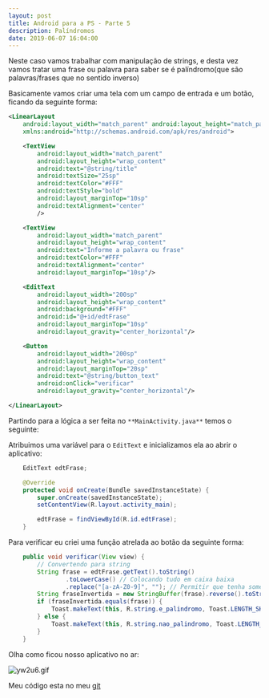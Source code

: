 ```yaml
---
layout: post
title: Android para a PS - Parte 5
description: Palíndromos
date: 2019-06-07 16:04:00
---
```


Neste caso vamos trabalhar com manipulação de strings, e desta vez vamos tratar uma frase ou palavra para saber se é palíndromo(que são palavras/frases que no sentido inverso)

Basicamente vamos criar uma tela com um campo de entrada e um botão, ficando da seguinte forma:

``` xml
<LinearLayout
    android:layout_width="match_parent" android:layout_height="match_parent"               android:orientation="vertical" android:background="@color/colorPrimary"
    xmlns:android="http://schemas.android.com/apk/res/android">

    <TextView
        android:layout_width="match_parent"
        android:layout_height="wrap_content"
        android:text="@string/title"
        android:textSize="25sp"
        android:textColor="#FFF"
        android:textStyle="bold"
        android:layout_marginTop="10sp"
        android:textAlignment="center"
        />

    <TextView
        android:layout_width="match_parent"
        android:layout_height="wrap_content"
        android:text="Informe a palavra ou frase"
        android:textColor="#FFF"
        android:textAlignment="center"
        android:layout_marginTop="10sp"/>

    <EditText
        android:layout_width="200sp"
        android:layout_height="wrap_content"
        android:background="#FFF"
        android:id="@+id/edtFrase"
        android:layout_marginTop="10sp"
        android:layout_gravity="center_horizontal"/>

    <Button
        android:layout_width="200sp"
        android:layout_height="wrap_content"
        android:layout_marginTop="20sp"
        android:text="@string/button_text"
        android:onClick="verificar"
        android:layout_gravity="center_horizontal"/>

</LinearLayout>
```

Partindo para a lógica a ser feita no `**MainActivity.java**` temos o seguinte:

Atribuimos uma variável para o `EditText` e inicializamos ela ao abrir o aplicativo:

``` java
    EditText edtFrase;

    @Override
    protected void onCreate(Bundle savedInstanceState) {
        super.onCreate(savedInstanceState);
        setContentView(R.layout.activity_main);

        edtFrase = findViewById(R.id.edtFrase);
    }
```

Para verificar eu criei uma função atrelada ao botão da seguinte forma:

``` java
    public void verificar(View view) {
        // Convertendo para string
        String frase = edtFrase.getText().toString()
                .toLowerCase() // Colocando tudo em caixa baixa
                .replace("[a-zA-Z0-9]", ""); // Permitir que tenha somente letras e números
        String fraseInvertida = new StringBuffer(frase).reverse().toString(); // Invertemos os caracteres
        if (fraseInvertida.equals(frase)) {
            Toast.makeText(this, R.string.e_palindromo, Toast.LENGTH_SHORT).show();
        } else {
            Toast.makeText(this, R.string.nao_palindromo, Toast.LENGTH_SHORT).show();
        }
    }
```

Olha como ficou nosso aplicativo no ar:

![yw2u6.gif](https://a.imge.to/2019/06/08/yw2u6.gif)

Meu código esta no meu [git](https://github.com/yuribreion1/Desafio5)
